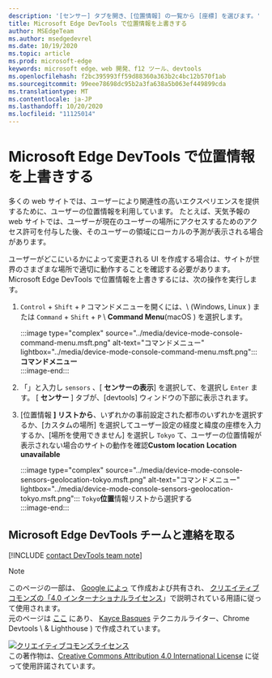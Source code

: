 ```yaml
---
description: '[センサー] タブを開き、[位置情報] の一覧から [座標] を選びます。'
title: Microsoft Edge DevTools で位置情報を上書きする
author: MSEdgeTeam
ms.author: msedgedevrel
ms.date: 10/19/2020
ms.topic: article
ms.prod: microsoft-edge
keywords: microsoft edge、web 開発、f12 ツール、devtools
ms.openlocfilehash: f2bc395993ff59d88360a363b2c4bc12b570f1ab
ms.sourcegitcommit: 99eee78698dc95b2a3fa638a5b063ef449899cda
ms.translationtype: MT
ms.contentlocale: ja-JP
ms.lasthandoff: 10/20/2020
ms.locfileid: "11125014"
---
```

<!-- Copyright Kayce Basques 

   Licensed under the Apache License, Version 2.0 (the "License");
   you may not use this file except in compliance with the License.
   You may obtain a copy of the License at

       https://www.apache.org/licenses/LICENSE-2.0

   Unless required by applicable law or agreed to in writing, software
   distributed under the License is distributed on an "AS IS" BASIS,
   WITHOUT WARRANTIES OR CONDITIONS OF ANY KIND, either express or implied.
   See the License for the specific language governing permissions and
   limitations under the License.  -->

# Microsoft Edge DevTools で位置情報を上書きする  

多くの web サイトでは、ユーザーにより関連性の高いエクスペリエンスを提供するために、ユーザーの位置情報を利用しています。  たとえば、天気予報の web サイトでは、ユーザーが現在のユーザーの場所にアクセスするためのアクセス許可を付与した後、そのユーザーの領域にローカルの予測が表示される場合があります。  

<!--todo: add link to user location section when available -->  

ユーザーがどこにいるかによって変更される UI を作成する場合は、サイトが世界のさまざまな場所で適切に動作することを確認する必要があります。  Microsoft Edge DevTools で位置情報を上書きするには、次の操作を実行します。  

1.  `Control` + `Shift` + `P` コマンドメニューを開くには、\ (Windows, Linux \) または `Command` + `Shift` + `P` \ **Command Menu**(macOS \) を選択します。  
    
    :::image type="complex" source="../media/device-mode-console-command-menu.msft.png" alt-text="コマンドメニュー" lightbox="../media/device-mode-console-command-menu.msft.png":::
       **コマンドメニュー**  
    :::image-end:::  
    
1.  「」と入力し `sensors` 、[ **センサーの表示**] を選択して、を選択し `Enter` ます。  [ **センサー** ] タブが、[devtools] ウィンドウの下部に表示されます。  
1.  [位置情報 **] リストから**、いずれかの事前設定された都市のいずれかを選択するか、[カスタムの場所] を選択してユーザー設定の経度と緯度の座標を入力するか、[場所を使用できません] を選択し `Tokyo` て、ユーザーの位置情報が表示されない場合のサイトの動作を確認**Custom location** **Location unavailable**  
    
    :::image type="complex" source="../media/device-mode-console-sensors-geolocation-tokyo.msft.png" alt-text="コマンドメニュー" lightbox="../media/device-mode-console-sensors-geolocation-tokyo.msft.png":::
       `Tokyo`**位置**情報リストから選択する  
    :::image-end:::  
    
## Microsoft Edge DevTools チームと連絡を取る

[!INCLUDE [contact DevTools team note](../includes/contact-devtools-team-note.md)]  

<!-- links -->  

<!--[WebFundamentalsNativeHardwareUserLocationIndex]: /web/fundamentals/native-hardware/user-location/index "User Location"  -->  

> [!NOTE]
> このページの一部は、 [Google によっ][GoogleSitePolicies] て作成および共有され、 [クリエイティブコモンズの「4.0 インターナショナルライセンス][CCA4IL]」で説明されている用語に従って使用されます。  
> 元のページは [ここ](https://developers.google.com/web/tools/chrome-devtools/device-mode/geolocation) にあり、 [Kayce Basques][KayceBasques] テクニカルライター、Chrome Devtools \ & Lighthouse \) で作成されています。  

[![クリエイティブコモンズライセンス][CCby4Image]][CCA4IL]  
この著作物は、[Creative Commons Attribution 4.0 International License][CCA4IL] に従って使用許諾されています。  

[CCA4IL]: https://creativecommons.org/licenses/by/4.0  
[CCby4Image]: https://i.creativecommons.org/l/by/4.0/88x31.png  
[GoogleSitePolicies]: https://developers.google.com/terms/site-policies  
[KayceBasques]: https://developers.google.com/web/resources/contributors/kaycebasques  
